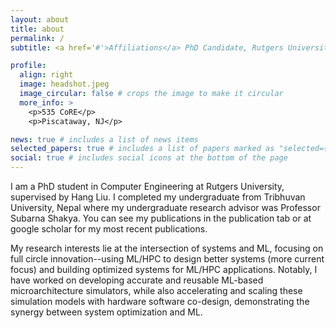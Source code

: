 ```yaml
---
layout: about
title: about
permalink: /
subtitle: <a href='#'>Affiliations</a> PhD Candidate, Rutgers University

profile:
  align: right
  image: headshot.jpeg
  image_circular: false # crops the image to make it circular
  more_info: >
    <p>535 CoRE</p>
    <p>Piscataway, NJ</p>

news: true # includes a list of news items
selected_papers: true # includes a list of papers marked as "selected={true}"
social: true # includes social icons at the bottom of the page
---
```


I am a PhD student in Computer Engineering at Rutgers University, supervised by Hang Liu. I completed my undergraduate from Tribhuvan University, Nepal where my undergraduate research advisor was Professor Subarna Shakya. You can see my publications in the publication tab or at google scholar for my most recent publications.

My research interests lie at the intersection of systems and ML, focusing on full circle innovation--using ML/HPC to design better systems (more current focus) and building optimized systems for ML/HPC applications. Notably, I have worked on developing accurate and reusable ML-based microarchitecture simulators, while also accelerating and scaling these simulation models with hardware software co-design, demonstrating the synergy between system optimization and ML.
